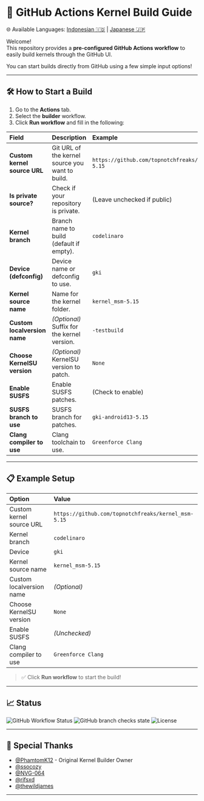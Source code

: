 # 🚀 GitHub Actions Kernel Build Guide

🌐 Available Languages: [Indonesian 🇮🇩](README_id.md) | [Japanese 🇯🇵](README_jp.md)

Welcome!  
This repository provides a **pre-configured GitHub Actions workflow** to easily build kernels through the GitHub UI.

You can start builds directly from GitHub using a few simple input options!

---

## 🛠 How to Start a Build

1. Go to the **Actions** tab.
2. Select the **builder** workflow.
3. Click **Run workflow** and fill in the following:

| Field | Description | Example |
|:------|:------------|:--------|
| **Custom kernel source URL** | Git URL of the kernel source you want to build. | `https://github.com/topnotchfreaks/kernel_msm-5.15` |
| **Is private source?** | Check if your repository is private. | (Leave unchecked if public) |
| **Kernel branch** | Branch name to build (default if empty). | `codelinaro` |
| **Device (defconfig)** | Device name or defconfig to use. | `gki` |
| **Kernel source name** | Name for the kernel folder. | `kernel_msm-5.15` |
| **Custom localversion name** | *(Optional)* Suffix for the kernel version. | `-testbuild` |
| **Choose KernelSU version** | *(Optional)* KernelSU version to patch. | `None` |
| **Enable SUSFS** | Enable SUSFS patches. | (Check to enable) |
| **SUSFS branch to use** | SUSFS branch for patches. | `gki-android13-5.15` |
| **Clang compiler to use** | Clang toolchain to use. | `Greenforce Clang` |

---

## 📋 Example Setup

| Option | Value |
|:------|:------|
| Custom kernel source URL | `https://github.com/topnotchfreaks/kernel_msm-5.15` |
| Kernel branch | `codelinaro` |
| Device | `gki` |
| Kernel source name | `kernel_msm-5.15` |
| Custom localversion name | *(Optional)* |
| Choose KernelSU version | `None` |
| Enable SUSFS | *(Unchecked)* |
| Clang compiler to use | `Greenforce Clang` |

> ✅ Click **Run workflow** to start the build!

---

## 📈 Status

![GitHub Workflow Status](https://img.shields.io/github/actions/workflow/status/topnotchfreaks/kernel_msm-5.15/main.yml?branch=builder)
![GitHub branch checks state](https://img.shields.io/github/checks-status/topnotchfreaks/kernel_msm-5.15/builder?branch=builder)
![License](https://img.shields.io/github/license/topnotchfreaks/kernel_msm-5.15)

---

## 🤝 Special Thanks

- [@PhamtomK12](https://github.com/PhamtomK12) - Original Kernel Builder Owner
- [@ssocozy](https://github.com/ssocozy)
- [@NVG-064](https://github.com/NVG-064)
- [@rifsxd](https://github.com/rifsxd)
- [@thewildjames](https://github.com/thewildjames)

---
